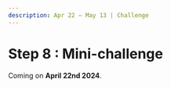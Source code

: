 ```yaml
---
description: Apr 22 – May 13 | Challenge
---
```


# Step 8 : Mini-challenge

Coming on **April 22nd 2024**.
